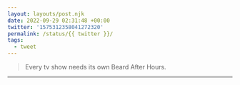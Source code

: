 ```yaml
---
layout: layouts/post.njk
date: 2022-09-29 02:31:48 +00:00
twitter: '1575312358041272320'
permalink: /status/{{ twitter }}/
tags: 
  - tweet
---
```


> Every tv show needs its own Beard After Hours.

---
